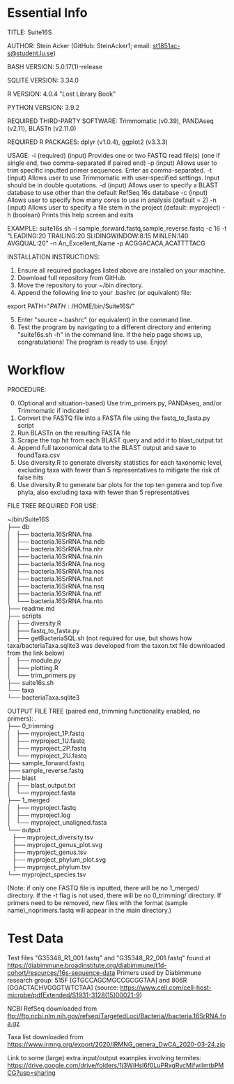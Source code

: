 # Essential Info

TITLE: Suite16S

AUTHOR: Stein Acker (GitHub: SteinAcker1; email: st1851ac-s@student.lu.se)

BASH VERSION: 5.0.17(1)-release

SQLITE VERSION: 3.34.0

R VERSION: 4.0.4 "Lost Library Book"

PYTHON VERSION: 3.9.2

REQUIRED THIRD-PARTY SOFTWARE: Trimmomatic (v0.39), PANDAseq (v2.11), BLASTn (v2.11.0)

REQUIRED R PACKAGES: dplyr (v1.0.4), ggplot2 (v3.3.3)

USAGE:
-i 	(required) (input) Provides one or two FASTQ read file(s) (one if single end, two comma-separated if paired end)
-p	(input) Allows user to trim specific inputted primer sequences. Enter as comma-separated.
-t	(input) Allows user to use Trimmomatic with user-specified settings. Input should be in double quotations.
-d	(input) Allows user to specify a BLAST database to use other than the default RefSeq 16s database
-c  (input) Allows user to specify how many cores to use in analysis (default = 2)
-n  (input) Allows user to specify a file stem in the project (default: myproject)
-h  (boolean) Prints this help screen and exits

EXAMPLE: suite16s.sh -i sample_forward.fastq,sample_reverse.fastq -c 16 -t "LEADING:20 TRAILING:20 SLIDINGWINDOW:8:15 MINLEN:140 AVGQUAL:20" -n An_Excellent_Name -p ACGGACACA,ACATTTTACG

INSTALLATION INSTRUCTIONS:
1) Ensure all required packages listed above are installed on your machine.
2) Download full repository from GitHub.
3) Move the repository to your ~/bin directory.
4) Append the following line to your .bashrc (or equivalent) file:

export PATH="$PATH:/$HOME/bin/Suite16S/"

5) Enter "source ~.bashrc" (or equivalent) in the command line.
6) Test the program by navigating to a different directory and entering "suite16s.sh -h" in the command line.
   If the help page shows up, congratulations! The program is ready to use. Enjoy!

# Workflow

PROCEDURE:

0) (Optional and situation-based) Use trim_primers.py, PANDAseq, and/or Trimmomatic if indicated
1) Convert the FASTQ file into a FASTA file using the fastq_to_fasta.py script
2) Run BLASTn on the resulting FASTA file
3) Scrape the top hit from each BLAST query and add it to blast_output.txt
4) Append full taxonomical data to the BLAST output and save to foundTaxa.csv
5) Use diversity.R to generate diversity statistics for each taxonomic level, excluding taxa with fewer than 5 representatives to mitigate the risk of false hits
6) Use diversity.R to generate bar plots for the top ten genera and top five phyla, also excluding taxa with fewer than 5 representatives

FILE TREE REQUIRED FOR USE:

~/bin/Suite16S<br>
      ├── db<br>
      │   ├── bacteria.16SrRNA.fna<br>
      │   ├── bacteria.16SrRNA.fna.ndb<br>
      │   ├── bacteria.16SrRNA.fna.nhr<br>
      │   ├── bacteria.16SrRNA.fna.nin<br>
      │   ├── bacteria.16SrRNA.fna.nog<br>
      │   ├── bacteria.16SrRNA.fna.nos<br>
      │   ├── bacteria.16SrRNA.fna.not<br>
      │   ├── bacteria.16SrRNA.fna.nsq<br>
      │   ├── bacteria.16SrRNA.fna.ntf<br>
      │   └── bacteria.16SrRNA.fna.nto<br>
      ├── readme.md<br>
      ├── scripts<br>
      │   ├── diversity.R<br>
      │   ├── fastq_to_fasta.py<br>
      │   ├── getBacteriaSQL.sh (not required for use, but shows how taxa/bacteriaTaxa.sqlite3 was developed from the taxon.txt file downloaded from the link below)<br>
      │   ├── module.py<br>
      │   ├── plotting.R<br>
      │   └── trim_primers.py<br>
      ├── suite16s.sh<br>
      └── taxa<br>
          └── bacteriaTaxa.sqlite3

OUTPUT FILE TREE (paired end, trimming functionality enabled, no primers):
.<br>
├── 0_trimming<br>
│   ├── myproject_1P.fastq<br>
│   ├── myproject_1U.fastq<br>
│   ├── myproject_2P.fastq<br>
│   └── myproject_2U.fastq<br>
├── sample_forward.fastq<br>
├── sample_reverse.fastq<br>
├── blast<br>
│   ├── blast_output.txt<br>
│   └── myproject.fasta<br>
├── 1_merged<br>
│   ├── myproject.fastq<br>
│   ├── myproject.log<br>
│   └── myproject_unaligned.fasta<br>
└── output<br>
    ├── myproject_diversity.tsv<br>
    ├── myproject_genus_plot.svg<br>
    ├── myproject_genus.tsv<br>
    ├── myproject_phylum_plot.svg<br>
    ├── myproject_phylum.tsv<br>
    └── myproject_species.tsv<br>

 (Note: if only one FASTQ file is inputted, there will be no 1_merged/ directory. If
   the -t flag is not used, there will be no 0_trimming/ directory. If primers need to
   be removed, new files with the format (sample name)_noprimers.fastq will appear in
   the main directory.)
   
# Test Data

Test files "G35348_R1_001.fastq" and "G35348_R2_001.fastq" found at https://diabimmune.broadinstitute.org/diabimmune/t1d-cohort/resources/16s-sequence-data
Primers used by Diabimmune research group: 515F [GTGCCAGCMGCCGCGGTAA] and 806R [GGACTACHVGGGTWTCTAA] (source: https://www.cell.com/cell-host-microbe/pdfExtended/S1931-3128(15)00021-9)

NCBI RefSeq downloaded from ftp://ftp.ncbi.nlm.nih.gov/refseq/TargetedLoci/Bacteria//bacteria.16SrRNA.fna.gz

Taxa list downloaded from https://www.irmng.org/export/2020/IRMNG_genera_DwCA_2020-03-24.zip

Link to some (large) extra input/output examples involving termites: https://drive.google.com/drive/folders/1j3WiHsl6f0LuPRxgRvcMifwilmtbPMCG?usp=sharing
